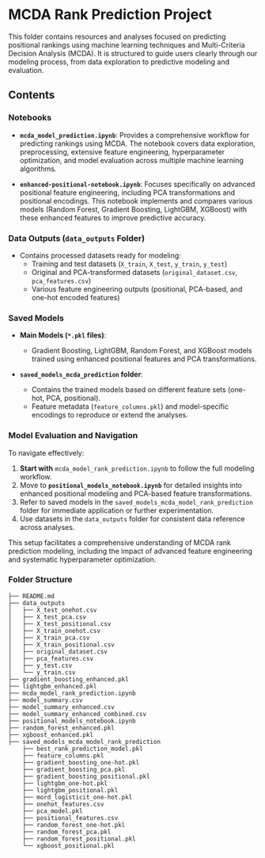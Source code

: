 # MCDA Rank Prediction Project

This folder contains resources and analyses focused on predicting positional rankings using machine learning techniques and Multi-Criteria Decision Analysis (MCDA). It is structured to guide users clearly through our modeling process, from data exploration to predictive modeling and evaluation.

## Contents

### Notebooks

- **`mcda_model_prediction.ipynb`**: Provides a comprehensive workflow for predicting rankings using MCDA. The notebook covers data exploration, preprocessing, extensive feature engineering, hyperparameter optimization, and model evaluation across multiple machine learning algorithms.

- **`enhanced-positional-notebook.ipynb`**: Focuses specifically on advanced positional feature engineering, including PCA transformations and positional encodings. This notebook implements and compares various models (Random Forest, Gradient Boosting, LightGBM, XGBoost) with these enhanced features to improve predictive accuracy.

### Data Outputs (`data_outputs` Folder)

- Contains processed datasets ready for modeling:
  - Training and test datasets (`X_train`, `X_test`, `y_train`, `y_test`)
  - Original and PCA-transformed datasets (`original_dataset.csv`, `pca_features.csv`)
  - Various feature engineering outputs (positional, PCA-based, and one-hot encoded features)

### Saved Models

- **Main Models (`*.pkl` files)**:
  - Gradient Boosting, LightGBM, Random Forest, and XGBoost models trained using enhanced positional features and PCA transformations.

- **`saved_models_mcda_prediction` folder**:
  - Contains the trained models based on different feature sets (one-hot, PCA, positional).
  - Feature metadata (`feature_columns.pkl`) and model-specific encodings to reproduce or extend the analyses.

### Model Evaluation and Navigation

To navigate effectively:

1. **Start with** `mcda_model_rank_prediction.ipynb` to follow the full modeling workflow.
2. Move to **`positional_models_notebook.ipynb`** for detailed insights into enhanced positional modeling and PCA-based feature transformations.
3. Refer to saved models in the `saved_models_mcda_model_rank_prediction` folder for immediate application or further experimentation.
4. Use datasets in the `data_outputs` folder for consistent data reference across analyses.

This setup facilitates a comprehensive understanding of MCDA rank prediction modeling, including the impact of advanced feature engineering and systematic hyperparameter optimization.

### Folder Structure

```
├── README.md
├── data_outputs
│   ├── X_test_onehot.csv
│   ├── X_test_pca.csv
│   ├── X_test_positional.csv
│   ├── X_train_onehot.csv
│   ├── X_train_pca.csv
│   ├── X_train_positional.csv
│   ├── original_dataset.csv
│   ├── pca_features.csv
│   ├── y_test.csv
│   └── y_train.csv
├── gradient_boosting_enhanced.pkl
├── lightgbm_enhanced.pkl
├── mcda_model_rank_prediction.ipynb
├── model_summary.csv
├── model_summary_enhanced.csv
├── model_summary_enhanced_combined.csv
├── positional_models_notebook.ipynb
├── random_forest_enhanced.pkl
├── xgboost_enhanced.pkl
├── saved_models_mcda_model_rank_prediction
    ├── best_rank_prediction_model.pkl
    ├── feature_columns.pkl
    ├── gradient_boosting_one-hot.pkl
    ├── gradient_boosting_pca.pkl
    ├── gradient_boosting_positional.pkl
    ├── lightgbm_one-hot.pkl
    ├── lightgbm_positional.pkl
    ├── mord_logisticit_one-hot.pkl
    ├── onehot_features.csv
    ├── pca_model.pkl
    ├── positional_features.csv
    ├── random_forest_one-hot.pkl
    ├── random_forest_pca.pkl
    ├── random_forest_positional.pkl
    └── xgboost_positional.pkl
```
